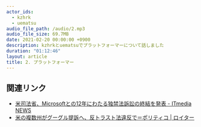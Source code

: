 ```yaml
---
actor_ids:
  - kzhrk
  - uematsu
audio_file_path: /audio/2.mp3
audio_file_size: 69.7MB
date: 2021-02-20 00:00:00 +0900
description: kzhrkとuematsuでプラットフォーマーについて話しました
duration: "01:12:46"
layout: article
title: 2. プラットフォーマー
---
```


## 関連リンク

- [米司法省、Microsoftとの12年にわたる独禁法訴訟の終結を発表 - ITmedia NEWS](https://www.itmedia.co.jp/news/articles/1105/13/news071.html)
- [米の複数州がグーグル提訴へ、反トラスト法違反で＝ポリティコ | ロイター](https://jp.reuters.com/article/tech-antitrust-google-states-idJPKBN28Q0E4)

